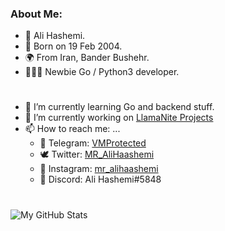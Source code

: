 <h3> About Me: </h3>

- 👤 Ali Hashemi.
- 🍃 Born on 19 Feb 2004.
- 🌍 From Iran, Bander Bushehr.
- 👨🏻‍💻 Newbie Go / Python3 developer.

<h1></h1>

- 🌱 I’m currently learning Go and backend stuff.
- 🤖 I’m currently working on [LlamaNite Projects](https://github.com/LlamaNite)
- 📫 How to reach me: ...
  - 🚀 Telegram: [VMProtected](http://t.me/VMProtected)
  - 🕊 Twitter: [MR_AliHaashemi](https://twitter.com/MR_AliHaashemi)
  - 📸 Instagram: [mr_alihaashemi](https://instagram.com/mr_alihaashemi)
  - 🤖 Discord: Ali Hashemi#5848

<h1></h1>

![My GitHub Stats](https://github-readme-stats.vercel.app/api?username=MR-AliHaashemi&count_private=true&show_icons=true&theme=material-palenight)
